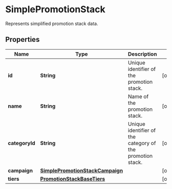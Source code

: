 

# SimplePromotionStack

Represents simplified promotion stack data.

## Properties

| Name | Type | Description | Notes |
|------------ | ------------- | ------------- | -------------|
|**id** | **String** | Unique identifier of the promotion stack. |  [optional] |
|**name** | **String** | Name of the promotion stack. |  [optional] |
|**categoryId** | **String** | Unique identifier of the category of the promotion stack. |  [optional] |
|**campaign** | [**SimplePromotionStackCampaign**](SimplePromotionStackCampaign.md) |  |  [optional] |
|**tiers** | [**PromotionStackBaseTiers**](PromotionStackBaseTiers.md) |  |  [optional] |



